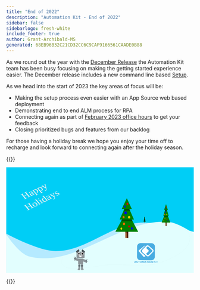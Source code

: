 ```yaml
---
title: "End of 2022"
description: "Automation Kit - End of 2022"
sidebar: false
sidebarlogo: fresh-white
include_footer: true
author: Grant-Archibald-MS
generated: 68EB96B32C21CD32CC6C9CAF9166561CAADE0B88
---
```


As we round out the year with the [December Release](/en-gb/releases/december-2022) the Automation Kit team has been busy focusing on making the getting started experience easier. The December release includes a new command line based <a href="/get-started/setup" target="_blank">Setup</a>.

As we head into the start of 2023 the key areas of focus will be:

- Making the setup process even easier with an App Source web based deployment
- Demonstrating end to end ALM process for RPA
- Connecting again as part of [February 2023 office hours](/en-gb/office-hours/february-2023) to get your feedback
- Closing prioritized bugs and features from our backlog

For those having a holiday break we hope you enjoy your time off to recharge and look forward to connecting again after the holiday season.

{{<scene effects="snow" animate="robot" path="track">}}

<?xml version="1.0" encoding="UTF-8" standalone="no"?>
<svg
   xmlns:dc="http://purl.org/dc/elements/1.1/"
   xmlns:cc="http://creativecommons.org/ns#"
   xmlns:rdf="http://www.w3.org/1999/02/22-rdf-syntax-ns#"
   xmlns:svg="http://www.w3.org/2000/svg"
   xmlns="http://www.w3.org/2000/svg"
   xmlns:sodipodi="http://sodipodi.sourceforge.net/DTD/sodipodi-0.dtd"
   xmlns:inkscape="http://www.inkscape.org/namespaces/inkscape"
   inkscape:version="1.0 (4035a4fb49, 2020-05-01)"
   sodipodi:docname="scene1.svg"
   id="svg4151"
   version="1.1"
   viewBox="0 0 1920 1080"
   height="1080"
   width="1920">
  <defs
     id="defs4145">
    <clipPath
       id="clipPath925"
       clipPathUnits="userSpaceOnUse">
      <path
         id="path923"
         d="M 0,1080 H 1920 V 0 H 0 Z" />
    </clipPath>
  </defs>
  <sodipodi:namedview
     units="px"
     inkscape:window-maximized="1"
     inkscape:window-y="-1508"
     inkscape:window-x="884"
     inkscape:window-height="1412"
     inkscape:window-width="2400"
     showgrid="false"
     inkscape:document-rotation="0"
     inkscape:current-layer="layer1"
     inkscape:document-units="px"
     inkscape:cy="525.02171"
     inkscape:cx="836.19792"
     inkscape:zoom="0.7"
     inkscape:pageshadow="2"
     inkscape:pageopacity="0.0"
     borderopacity="1.0"
     bordercolor="#666666"
     pagecolor="#ffffff"
     id="base">
    <inkscape:grid
       id="grid5262"
       type="xygrid" />
  </sodipodi:namedview>
  <metadata
     id="metadata4148">
    <rdf:RDF>
      <cc:Work
         rdf:about="">
        <dc:format>image/svg+xml</dc:format>
        <dc:type
           rdf:resource="http://purl.org/dc/dcmitype/StillImage" />
        <dc:title />
      </cc:Work>
    </rdf:RDF>
  </metadata>
  <g
     transform="translate(-4.70068,-23.06638)"
     id="layer1"
     inkscape:groupmode="layer"
     inkscape:label="Layer 1">
    <path
       style="fill:#00cef6;fill-opacity:1;stroke:none;stroke-width:12.2373;stroke-miterlimit:4;stroke-dasharray:none;stroke-opacity:1"
       d="M 4.700845,23.066557 V 722.41003 c 6.80846,3.36983 5.1652664,2.71637 13.622837,6.80278 18.018307,8.70503 39.544515,18.86752 63.584427,29.76804 24.039771,10.90011 50.594761,22.53677 78.664851,34.1938 28.06995,11.65703 57.65693,23.33685 87.7655,34.31222 30.10829,10.97578 60.73846,21.24711 90.89367,30.1028 15.0774,4.42778 30.03441,8.49923 44.75037,12.12733 14.71554,3.62811 29.19444,6.81627 43.29952,9.46478 14.10508,2.64893 27.84293,4.76268 41.08851,6.25209 13.24557,1.48955 25.99405,2.35166 38.13081,2.50232 20.35177,0.25357 40.5035,-0.5921 60.47746,-2.4048 19.97396,-1.81177 39.77208,-4.5899 59.41818,-8.20344 19.64594,-3.61315 39.13945,-8.06345 58.50763,-13.2147 19.3683,-5.1511 38.60686,-11.00571 57.74732,-17.43152 19.14073,-6.42552 38.1798,-13.41672 57.14291,-20.85354 18.9627,-7.43723 37.85234,-15.31723 56.68763,-23.50233 37.67059,-16.36967 75.13288,-33.96897 112.59351,-51.75077 37.46092,-17.78165 74.92072,-35.74417 112.57242,-52.83109 18.8255,-8.54346 37.6965,-16.87246 56.6451,-24.84744 18.9485,-7.97496 37.9716,-15.59952 57.093,-22.74232 19.1213,-7.14319 38.3459,-13.80273 57.6904,-19.84994 19.3442,-6.04762 38.8123,-11.48115 58.4295,-16.17018 19.6176,-4.68903 39.3856,-8.63518 59.3257,-11.70235 19.9405,-3.06676 40.0502,-5.25145 60.3635,-6.43295 11.8241,-0.68786 24.3485,-0.87398 37.4344,-0.62041 13.0854,0.25355 26.7373,0.94546 40.818,2.02121 14.081,1.0763 28.5902,2.53617 43.3993,4.31409 14.8095,1.77817 29.9131,3.87749 45.1838,6.23819 30.5419,4.72072 61.7418,10.48713 92.5294,16.81812 30.7875,6.33098 61.1632,13.22291 90.0618,20.20547 28.8989,6.98216 56.3202,14.0532 81.196,20.72824 24.7228,6.63392 46.8711,12.8678 65.5183,18.25372 V 23.066422 Z"
       id="path3930" />
    <g
       transform="matrix(0.09577752,0,0,0.14762268,1443.6349,478.84479)"
       id="g5945">
      <g
         transform="matrix(1.3694787,0,0,1.6948147,-436.60641,165.15549)"
         id="g5842">
        <rect
           style="fill:#a05a2c;fill-opacity:1;stroke-width:0.900999"
           id="rect5808"
           width="21.166666"
           height="68.791664"
           x="137.58333"
           y="264.58334" />
        <rect
           y="264.58334"
           x="148.16667"
           height="68.791664"
           width="10.583327"
           id="rect5810"
           style="fill:#552200;fill-opacity:1;stroke-width:0.637102" />
        <path
           id="path5812"
           style="fill:#000000;fill-opacity:0.421687;stroke-width:3.40535"
           d="m 520,1080 v 60 h 80 v -60 z"
           transform="scale(0.26458333)" />
        <path
           transform="matrix(1.1457953,0,0,0.9918846,27.120997,180.20874)"
           inkscape:transform-center-y="-20.994887"
           inkscape:transform-center-x="0.21765471"
           d="M 31.750003,116.41666 106.21325,-11.24138 179.53673,117.0747 Z"
           inkscape:randomized="0"
           inkscape:rounded="0"
           inkscape:flatsided="true"
           sodipodi:arg2="3.6696441"
           sodipodi:arg1="2.6224465"
           sodipodi:r2="42.662777"
           sodipodi:r1="85.325554"
           sodipodi:cy="74.083328"
           sodipodi:cx="105.83333"
           sodipodi:sides="3"
           id="path5814"
           style="fill:#008000;stroke-width:0.900999"
           sodipodi:type="star" />
        <path
           id="path5816"
           style="fill:#000000;fill-opacity:0.385542;stroke-width:4.30749"
           d="m 453.95898,800 -53.90625,80 H 720 v -2.38867 L 668.76953,800 Z"
           transform="scale(0.26458333)" />
        <path
           sodipodi:type="star"
           style="fill:#008000;stroke-width:0.900999"
           id="path5818"
           sodipodi:sides="3"
           sodipodi:cx="105.83333"
           sodipodi:cy="74.083328"
           sodipodi:r1="85.325554"
           sodipodi:r2="42.662777"
           sodipodi:arg1="2.6224465"
           sodipodi:arg2="3.6696441"
           inkscape:flatsided="true"
           inkscape:rounded="0"
           inkscape:randomized="0"
           d="M 31.750003,116.41666 106.21325,-11.24138 179.53673,117.0747 Z"
           inkscape:transform-center-x="0.13603626"
           inkscape:transform-center-y="-15.820722"
           transform="matrix(0.71612202,0,0,0.74743587,72.513129,134.74417)" />
        <path
           id="path5820"
           style="fill:#000000;fill-opacity:0.401606;stroke-width:3.73037"
           d="m 515.44336,560 -44.70898,80 h 179.76757 l -43.79883,-80 z"
           transform="scale(0.26458333)" />
        <path
           sodipodi:type="star"
           style="fill:#008000;stroke-width:0.900999"
           id="path5822"
           sodipodi:sides="3"
           sodipodi:cx="105.83333"
           sodipodi:cy="74.083328"
           sodipodi:r1="85.325554"
           sodipodi:r2="42.662777"
           sodipodi:arg1="2.6224465"
           sodipodi:arg2="3.6696441"
           inkscape:flatsided="true"
           inkscape:rounded="0"
           inkscape:randomized="0"
           d="M 31.750003,116.41666 106.21325,-11.24138 179.53673,117.0747 Z"
           inkscape:transform-center-x="0.095225511"
           inkscape:transform-center-y="-10.520107"
           transform="matrix(0.50128543,0,0,0.49701292,95.20919,100.56236)" />
        <ellipse
           style="fill:#d40000;fill-opacity:1;stroke-width:0.595085"
           id="ellipse5824"
           cx="152.70239"
           cy="128.13391"
           rx="6.8035712"
           ry="7.1815472" />
        <ellipse
           cy="264.20535"
           cx="165.1756"
           id="ellipse5826"
           style="fill:#d40000;fill-opacity:1;stroke-width:0.578319"
           rx="7.1815472"
           ry="6.4255948" />
        <ellipse
           cy="182.56248"
           cx="139.09525"
           id="ellipse5828"
           style="fill:#0000ff;fill-opacity:1;stroke-width:0.756024"
           rx="9.0714283"
           ry="8.6934519" />
        <circle
           style="fill:#0000ff;fill-opacity:1;stroke-width:0.514857"
           id="circle5830"
           cx="133.04761"
           cy="144.3869"
           r="6.0476189" />
        <ellipse
           cy="248.70831"
           cx="127.37798"
           id="ellipse5832"
           style="fill:#ff6600;fill-opacity:1;stroke-width:0.627275"
           rx="7.1815472"
           ry="7.5595236" />
        <ellipse
           style="fill:#ff6600;fill-opacity:1;stroke-width:0.561052"
           id="ellipse5834"
           cx="124.35416"
           cy="207.8869"
           rx="7.1815472"
           ry="6.0476189" />
        <ellipse
           cy="277.05655"
           cx="107.34525"
           id="ellipse5836"
           style="fill:#ffd700;fill-opacity:1;stroke-width:0.530702"
           rx="6.0476184"
           ry="6.4255948" />
        <ellipse
           style="fill:#ffd700;fill-opacity:1;stroke-width:0.674983"
           id="ellipse5838"
           cx="165.55357"
           cy="208.64285"
           rx="8.3154755"
           ry="7.5595236" />
        <ellipse
           ry="6.8035707"
           rx="6.8035712"
           style="fill:#0000ff;fill-opacity:1;stroke-width:0.579213"
           id="ellipse5840"
           cx="185.96429"
           cy="276.67856" />
      </g>
      <path
         id="rect5844"
         style="fill:#000000;fill-opacity:0.546185;stroke-width:1.37266"
         d="m -233.30323,326.12102 -51.11914,107.53125 26.66797,0.14649 -8.28516,18.3457 -40.12304,88.84961 24.65429,0.14258 -10.14257,18.62891 -57.99414,106.51367 101.45703,0.48437 v 9.58985 53.81054 h 28.98633 v -53.81054 -9.45313 l 101.45507,0.48438 -57.97461,-108.69141 -8.9375,-16.75781 -0.1289,-0.24219 23.56054,0.13477 -47.67382,-107.76368 25.93359,0.14258 z" />
    </g>
    <path
       id="path3732"
       style="fill:#b5eaff;fill-opacity:1;stroke:none;stroke-width:3.60586px;stroke-linecap:butt;stroke-linejoin:miter;stroke-opacity:1"
       d="m 1897.7958,688.69571 c -8.5413,-2.7866 -15.4556,-5.16356 -40.6246,-12.78758 -17.7796,-5.38564 -38.992,-11.63663 -62.6206,-18.28305 -23.6282,-6.64641 -49.6674,-13.68959 -77.1175,-20.64187 -27.4497,-6.95269 -56.3089,-13.81796 -85.5527,-20.12186 -29.2439,-6.30389 -58.8797,-12.04198 -87.8904,-16.74272 -14.5053,-2.35023 -28.8522,-4.43918 -42.9191,-6.20977 -14.0669,-1.7706 -27.8502,-3.22352 -41.2252,-4.29498 -13.3752,-1.07146 -26.3437,-1.7663 -38.7731,-2.01926 -12.4298,-0.25242 -24.3187,-0.0671 -35.5493,0.61763 -19.2954,1.17619 -38.4045,3.35738 -57.3451,6.41118 -18.9406,3.05407 -37.7175,6.98101 -56.3514,11.64979 -18.6337,4.66905 -37.126,10.08275 -55.5008,16.10428 -18.3742,6.0218 -36.63,12.65546 -54.7928,19.76792 -18.1624,7.11219 -36.2295,14.70641 -54.2283,22.64731 -17.9983,7.94063 -35.9244,16.22861 -53.8061,24.73585 -35.7641,17.01408 -71.34425,34.89486 -106.92688,52.60069 -35.58264,17.70569 -71.1733,35.23241 -106.95499,51.53245 -17.89119,8.14981 -35.83011,15.99833 -53.84248,23.4035 -18.01195,7.4053 -36.09723,14.36859 -54.27823,20.76701 -18.18071,6.39802 -36.45259,12.23091 -54.85008,17.36009 -18.39706,5.12905 -36.91807,9.55735 -55.57908,13.15534 -18.66129,3.59799 -37.46463,6.36217 -56.43702,8.16647 -18.97267,1.8043 -38.11382,2.64522 -57.44531,2.394 -11.52824,-0.15038 -23.63968,-1.00835 -36.2209,-2.49094 -12.58163,-1.48313 -25.63289,-3.59342 -39.03067,-6.23072 -13.3982,-2.63744 -27.14707,-5.80308 -41.12501,-9.4157 -13.97836,-3.61249 -28.18317,-7.67089 -42.50486,-12.07986 -28.64354,-8.8178 -57.74023,-19.04582 -86.33923,-29.97446 C 233.36549,807.78795 205.26172,796.1587 178.59882,784.55121 151.93605,772.94411 126.71788,761.35797 103.883,750.50398 81.04869,739.65027 60.600862,729.5306 43.485983,720.86277 20.00995,708.97318 14.171131,705.64198 5.6776014,701.06035 V 1108.8573 H 1897.7958 Z" />
    <path
       style="fill:#e2fefe;fill-opacity:1;stroke:none;stroke-width:3.61483px;stroke-linecap:butt;stroke-linejoin:miter;stroke-opacity:1"
       d="m 1930.6675,702.68204 c -4.2429,-2.89885 -7.0453,-4.92094 -18.6516,-12.40613 -17.0424,-10.9912 -40.779,-25.74729 -67.5514,-40.81944 -13.3861,-7.53595 -27.5331,-15.15044 -41.9805,-22.4114 -14.4475,-7.26069 -29.198,-14.16638 -43.7927,-20.28808 -14.5948,-6.12169 -29.0336,-11.45792 -42.8615,-15.57714 -6.9139,-2.05941 -13.6765,-3.82074 -20.2274,-5.21753 -6.5509,-1.39693 -12.8862,-2.43388 -18.9596,-3.05984 -15.371,-1.58504 -30.726,-2.60293 -46.056,-3.09462 -15.33,-0.49142 -30.6367,-0.45651 -45.9274,0.0671 -15.2906,0.52633 -30.5666,1.54287 -45.8196,3.0115 -15.2531,1.46822 -30.481,3.3884 -45.698,5.72413 -15.217,2.33546 -30.4223,5.08796 -45.6049,8.2152 -15.1827,3.12725 -30.3474,6.63326 -45.4974,10.4771 -15.1502,3.84383 -30.2852,8.02548 -45.4043,12.51018 -15.1191,4.48469 -30.2211,9.27069 -45.3113,14.32092 -30.1798,10.10087 -60.3054,21.25508 -90.3787,33.16629 -30.0734,11.91121 -60.0974,24.57809 -90.078,37.69677 -59.9606,26.23778 -119.7479,54.2914 -179.41815,81.74269 -29.83534,13.72558 -59.63615,27.29903 -89.41895,40.42376 -29.78294,13.12473 -59.54591,25.79657 -89.29032,37.71772 -29.74426,11.92088 -59.47065,23.09321 -89.18969,33.20751 -14.85959,5.05735 -29.71766,9.84938 -44.5735,14.34187 -14.85585,4.49248 -29.71239,8.68555 -44.56602,12.53784 -14.85404,3.85283 -29.70587,7.36126 -44.55922,10.49804 -14.85363,3.13731 -29.70435,5.89693 -44.55909,8.243 -14.85515,2.34634 -29.71543,4.27899 -44.57349,5.7589 -14.85807,1.48044 -29.71793,2.51417 -44.58071,3.05313 -14.86278,0.53841 -29.72569,0.58272 -44.59472,0.10741 -14.86943,-0.47799 -29.74619,-1.48286 -44.62367,-3.05299 -14.87747,-1.57027 -29.75785,-3.70111 -44.64489,-6.43897 -14.88744,-2.738 -29.78224,-6.08021 -44.68091,-10.06073 -6.65367,-1.77771 -13.38828,-4.21643 -20.17016,-7.23008 -6.78229,-3.01365 -13.61158,-6.6017 -20.44959,-10.67138 -6.83801,-4.0698 -13.68531,-8.62513 -20.50683,-13.5717 -6.82152,-4.94658 -13.61657,-10.28737 -20.34912,-15.93094 C 142.65339,874.3854 129.43906,861.88878 116.76627,848.8912 104.09362,835.89367 91.966234,822.39836 80.666474,809.12687 69.366439,795.85499 58.897766,782.80303 49.551668,770.69431 40.205568,758.58559 31.98135,747.4189 25.169672,737.90988 12.970357,720.87875 7.2999644,712.0494 5.8305962,709.78819 V 1106.0532 H 1930.6675 Z"
       id="path3793" />
    <path
       sodipodi:nodetypes="ccaaaaacc"
       id="track"
       d="m 584.6837,942.72403 c -97.58325,195.90687 357.99737,80.01667 487.2496,73.91567 178.0406,-5.9431 369.9046,37.449 533.6467,-27.40197 117.9109,-46.69919 277.6144,-119.75586 280.4145,-243.52325 1.6953,-74.93445 -93.3778,-127.03935 -162.9341,-154.96742 -77.7642,-31.22372 -168.7366,-14.60729 -251.3941,-0.82588 -68.045,11.34507 -130.316,45.31138 -195.5364,67.78633 -118.4029,40.80162 -355.43419,121.7482 -355.43419,121.7482 -123.225,17.95367 -249.06494,74.12269 -336.01201,163.26832 z"
       style="fill:none;stroke:#000000;stroke-width:3.68334px;stroke-linecap:butt;stroke-linejoin:miter;stroke-opacity:0.02" />
    <g
       transform="matrix(1.3694787,0,0,1.6948147,1036.196,179.29763)"
       id="g5437">
      <rect
         y="264.58334"
         x="137.58333"
         height="68.791664"
         width="21.166666"
         id="rect5380"
         style="fill:#a05a2c;fill-opacity:1;stroke-width:0.900999" />
      <rect
         style="fill:#552200;fill-opacity:1;stroke-width:0.637102"
         id="rect5385"
         width="10.583327"
         height="68.791664"
         x="148.16667"
         y="264.58334" />
      <path
         transform="scale(0.26458333)"
         d="m 520,1080 v 60 h 80 v -60 z"
         style="fill:#000000;fill-opacity:0.421687;stroke-width:3.40535"
         id="rect5387" />
      <path
         sodipodi:type="star"
         style="fill:#008000;stroke-width:0.900999"
         id="path5356"
         sodipodi:sides="3"
         sodipodi:cx="105.83333"
         sodipodi:cy="74.083328"
         sodipodi:r1="85.325554"
         sodipodi:r2="42.662777"
         sodipodi:arg1="2.6224465"
         sodipodi:arg2="3.6696441"
         inkscape:flatsided="true"
         inkscape:rounded="0"
         inkscape:randomized="0"
         d="M 31.750003,116.41666 106.21325,-11.24138 179.53673,117.0747 Z"
         inkscape:transform-center-x="0.21765471"
         inkscape:transform-center-y="-20.994887"
         transform="matrix(1.1457953,0,0,0.9918846,27.120997,180.20874)" />
      <path
         transform="scale(0.26458333)"
         d="m 453.95898,800 -53.90625,80 H 720 v -2.38867 L 668.76953,800 Z"
         style="fill:#000000;fill-opacity:0.385542;stroke-width:4.30749"
         id="rect5365" />
      <path
         transform="matrix(0.71612202,0,0,0.74743587,72.513129,134.74417)"
         inkscape:transform-center-y="-15.820722"
         inkscape:transform-center-x="0.13603626"
         d="M 31.750003,116.41666 106.21325,-11.24138 179.53673,117.0747 Z"
         inkscape:randomized="0"
         inkscape:rounded="0"
         inkscape:flatsided="true"
         sodipodi:arg2="3.6696441"
         sodipodi:arg1="2.6224465"
         sodipodi:r2="42.662777"
         sodipodi:r1="85.325554"
         sodipodi:cy="74.083328"
         sodipodi:cx="105.83333"
         sodipodi:sides="3"
         id="path5358"
         style="fill:#008000;stroke-width:0.900999"
         sodipodi:type="star" />
      <path
         transform="scale(0.26458333)"
         d="m 515.44336,560 -44.70898,80 h 179.76757 l -43.79883,-80 z"
         style="fill:#000000;fill-opacity:0.401606;stroke-width:3.73037"
         id="rect5360" />
      <path
         transform="matrix(0.50128543,0,0,0.49701292,95.20919,100.56236)"
         inkscape:transform-center-y="-10.520107"
         inkscape:transform-center-x="0.095225511"
         d="M 31.750003,116.41666 106.21325,-11.24138 179.53673,117.0747 Z"
         inkscape:randomized="0"
         inkscape:rounded="0"
         inkscape:flatsided="true"
         sodipodi:arg2="3.6696441"
         sodipodi:arg1="2.6224465"
         sodipodi:r2="42.662777"
         sodipodi:r1="85.325554"
         sodipodi:cy="74.083328"
         sodipodi:cx="105.83333"
         sodipodi:sides="3"
         id="path5339"
         style="fill:#008000;stroke-width:0.900999"
         sodipodi:type="star" />
      <ellipse
         ry="7.1815472"
         rx="6.8035712"
         cy="128.13391"
         cx="152.70239"
         id="path5394"
         style="fill:#d40000;fill-opacity:1;stroke-width:0.595085" />
      <ellipse
         ry="6.4255948"
         rx="7.1815472"
         style="fill:#d40000;fill-opacity:1;stroke-width:0.578319"
         id="circle5396"
         cx="165.1756"
         cy="264.20535" />
      <ellipse
         ry="8.6934519"
         rx="9.0714283"
         style="fill:#0000ff;fill-opacity:1;stroke-width:0.756024"
         id="circle5398"
         cx="139.09525"
         cy="182.56248" />
      <circle
         r="6.0476189"
         cy="144.3869"
         cx="133.04761"
         id="circle5400"
         style="fill:#0000ff;fill-opacity:1;stroke-width:0.514857" />
      <ellipse
         ry="7.5595236"
         rx="7.1815472"
         style="fill:#ff6600;fill-opacity:1;stroke-width:0.627275"
         id="circle5406"
         cx="127.37798"
         cy="248.70831" />
      <ellipse
         ry="6.0476189"
         rx="7.1815472"
         cy="207.8869"
         cx="124.35416"
         id="circle5408"
         style="fill:#ff6600;fill-opacity:1;stroke-width:0.561052" />
      <ellipse
         ry="6.4255948"
         rx="6.0476184"
         style="fill:#ffd700;fill-opacity:1;stroke-width:0.530702"
         id="circle5410"
         cx="107.34525"
         cy="277.05655" />
      <ellipse
         ry="7.5595236"
         rx="8.3154755"
         cy="208.64285"
         cx="165.55357"
         id="circle5414"
         style="fill:#ffd700;fill-opacity:1;stroke-width:0.674983" />
      <ellipse
         cy="276.67856"
         cx="185.96429"
         id="ellipse5418"
         style="fill:#0000ff;fill-opacity:1;stroke-width:0.579213"
         rx="6.8035712"
         ry="6.8035707" />
    </g>
    <g
       inkscape:label="Layer 1"
       id="layer1-8"
       transform="matrix(1.5554172,0,0,1.4836138,1636.163,1044.7277)">
      <g
         id="g919"
         transform="matrix(0.35277777,0,0,-0.35277777,-670.98578,96.390012)">
        <g
           clip-path="url(#clipPath925)"
           id="g921">
          <g
             transform="translate(1387.7972,431.8915)"
             id="g927">
            <path
               id="path929"
               style="fill:#48ace1;fill-opacity:1;fill-rule:nonzero;stroke:none"
               d="m 0,0 c -12.739,12.521 -19.73,29.755 -19.314,47.613 l 2.439,200.463 c -0.138,17.84 7.118,34.94 20.044,47.236 12.387,12.402 29.351,19.129 46.871,18.585 l 199.681,-1.645 c 17.863,0.121 34.979,-7.153 47.289,-20.096 12.384,-12.373 19.093,-29.322 18.532,-46.819 L 313.897,45.656 C 314.132,28.138 307.108,11.305 294.491,-0.85 282.01,-13.585 264.809,-20.578 246.983,-20.165 L 46.507,-19.302 C 29.003,-19.573 12.167,-12.586 0,0" />
          </g>
          <g
             transform="translate(1507.9819,692.5367)"
             id="g931">
            <path
               id="path933"
               style="fill:#ffffff;fill-opacity:1;fill-rule:nonzero;stroke:none"
               d="m 0,0 -92.6,-77.497 c -1.465,-1.226 -3.132,-2.515 -4.999,-3.852 -1.811,-1.318 -3.527,-2.759 -5.138,-4.315 -1.528,-1.462 -2.889,-3.089 -4.058,-4.851 -1.157,-1.783 -1.844,-3.829 -2,-5.949 -0.214,-2.145 0.099,-4.309 0.91,-6.306 0.815,-1.986 1.866,-3.868 3.129,-5.604 1.311,-1.815 2.747,-3.537 4.297,-5.153 1.607,-1.646 3.02,-3.209 4.239,-4.69 l 77.481,-92.599 c 2.478,-3.014 6.09,-4.872 9.984,-5.135 3.815,-0.371 7.614,0.853 10.495,3.38 l 35.488,29.604 c -1.242,1.029 -2.388,2.17 -3.422,3.409 l -47.511,57.176 c -4.304,5.006 -6.352,11.566 -5.659,18.132 0.372,6.381 3.407,12.312 8.364,16.347 4.967,4.035 9.938,8.135 14.916,12.3 l 42.363,35.447 c 1.278,1.093 2.655,2.065 4.114,2.902 L 20.565,-1.714 C 18.174,1.283 14.651,3.157 10.83,3.465 6.894,3.874 2.967,2.618 0,0" />
          </g>
          <g
             transform="translate(1541.4479,702.9069)"
             id="g935">
            <path
               id="path937"
               style="fill:#48ace1;fill-opacity:1;fill-rule:nonzero;stroke:none"
               d="m 0,0 c 9.129,0.418 18.023,-2.958 24.576,-9.328 l 76.281,-70.845 c 6.917,-6.234 10.948,-15.052 11.135,-24.363 0.416,-9.117 -2.961,-17.999 -9.329,-24.537 l -70.845,-76.281 c -6.069,-6.825 -14.692,-10.834 -23.823,-11.076 -9.281,-0.513 -18.361,2.843 -25.077,9.27 l -76.862,70.824 c -6.833,6.05 -10.856,14.659 -11.114,23.782 -0.5,9.299 2.869,18.39 9.308,25.118 l 71.426,76.302 C -18.105,-4.219 -9.299,-0.188 0,0" />
          </g>
          <g
             transform="translate(1565.4761,702.9069)"
             id="g939">
            <path
               id="path941"
               style="fill:#ffffff;fill-opacity:1;fill-rule:nonzero;stroke:none"
               d="m 0,0 c 9.129,0.418 18.023,-2.958 24.576,-9.328 l 76.281,-70.845 c 6.917,-6.234 10.948,-15.052 11.135,-24.363 0.416,-9.117 -2.961,-17.999 -9.329,-24.537 l -70.845,-76.281 c -6.069,-6.825 -14.692,-10.834 -23.823,-11.076 -9.281,-0.513 -18.361,2.843 -25.077,9.27 l -76.862,70.824 c -6.833,6.05 -10.856,14.659 -11.114,23.782 -0.5,9.299 2.869,18.39 9.308,25.118 l 71.426,76.302 C -18.105,-4.219 -9.299,-0.188 0,0" />
          </g>
          <g
             transform="translate(1579.813,512.2006)"
             id="g943">
            <path
               id="path945"
               style="fill:#48ace1;fill-opacity:1;fill-rule:nonzero;stroke:none"
               d="m 0,0 66.6,66.613 c 1.054,1.054 2.26,2.171 3.619,3.339 1.315,1.148 2.55,2.387 3.694,3.707 1.086,1.242 2.031,2.6 2.818,4.05 0.776,1.465 1.169,3.103 1.143,4.761 0.018,1.681 -0.374,3.341 -1.143,4.837 -0.77,1.487 -1.716,2.877 -2.818,4.138 -1.144,1.32 -2.379,2.559 -3.694,3.707 -1.363,1.168 -2.569,2.285 -3.619,3.352 L 0,165.104 c -2.134,2.171 -5.069,3.366 -8.112,3.301 -2.991,0.024 -5.858,-1.189 -7.922,-3.352 l -25.531,-25.454 c 1.037,-0.714 2.006,-1.521 2.895,-2.412 L 2.196,96.041 C 5.887,92.448 7.931,87.492 7.846,82.343 7.998,77.359 6.049,72.54 2.476,69.063 -1.105,65.585 -4.685,62.055 -8.265,58.475 L -38.734,28.006 c -0.917,-0.938 -1.92,-1.788 -2.996,-2.539 l 25.632,-25.556 c 2.065,-2.163 4.932,-3.376 7.922,-3.351 C -5.09,-3.486 -2.125,-2.239 0,0" />
          </g>
        </g>
      </g>
      <text
         id="text949"
         style="font-variant:normal;font-weight:bold;font-stretch:normal;font-size:18.3199px;font-family:'Segoe UI';-inkscape-font-specification:SegoeUI-Bold;writing-mode:lr-tb;fill:#48ace1;fill-opacity:1;fill-rule:nonzero;stroke:none;stroke-width:0.352679"
         transform="scale(0.99971987,1.0002802)"
         x="-206.49249"
         y="-30.044504"><tspan
           id="tspan947"
           sodipodi:role="line"
           y="-30.044504"
           x="-206.49249 -193.61362 -180.36836 -169.63292 -155.74644 -138.21432 -125.33546 -114.60001 -108.79262 -94.906158"
           style="stroke-width:0.352679">AUTOMATION</tspan></text>
      <text
         id="text953"
         style="font-variant:normal;font-weight:normal;font-stretch:normal;font-size:18.3199px;font-family:'Segoe UI';-inkscape-font-specification:SegoeUI;writing-mode:lr-tb;fill:#48ace1;fill-opacity:1;fill-rule:nonzero;stroke:none;stroke-width:0.352679"
         transform="scale(0.99971987,1.0002802)"
         x="-76.934387"
         y="-30.099451"><tspan
           id="tspan951"
           sodipodi:role="line"
           y="-30.099451"
           x="-76.934387 -66.308853 -61.472408"
           style="stroke-width:0.352679">KIT</tspan></text>
    </g>
    <g
       transform="matrix(1.5777418,0,0,1.9915402,953.75295,184.37214)"
       id="robot">
      <rect
         style="fill:#8d969a;fill-opacity:1;stroke:none;stroke-width:1.40962;stroke-opacity:1"
         id="rect1041"
         width="52.348473"
         height="32.122925"
         x="-145.46997"
         y="351.54407"
         ry="2.6561296" />
      <g
         id="g1047"
         transform="translate(-277.53088,252.7958)">
        <ellipse
           style="fill:#999999;fill-opacity:1;stroke:none;stroke-width:1.25214"
           id="path1147"
           cx="147.04417"
           cy="109.23281"
           rx="9.1089315"
           ry="9.8153381" />
        <ellipse
           ry="7.4358621"
           rx="6.9153523"
           cy="109.23281"
           cx="147.04417"
           id="ellipse1149"
           style="fill:#ffffff;fill-opacity:1;stroke:none;stroke-width:0.949599" />
        <ellipse
           style="fill:#1a1a1a;fill-opacity:1;stroke:none;stroke-width:0.679364"
           id="ellipse1149-6"
           cx="147.04417"
           cy="109.23281"
           rx="5.2051039"
           ry="5.056386" />
        <ellipse
           ry="1.5987099"
           rx="1.3384554"
           cy="106.66744"
           cx="144.62752"
           id="ellipse1149-6-2"
           style="fill:#ffffff;fill-opacity:1;stroke:none;stroke-width:0.193711" />
      </g>
      <g
         transform="translate(-254.92586,252.7958)"
         id="g1070">
        <ellipse
           ry="9.8153381"
           rx="9.1089315"
           cy="109.23281"
           cx="147.04417"
           id="ellipse1062"
           style="fill:#999999;fill-opacity:1;stroke:none;stroke-width:1.25214" />
        <ellipse
           style="fill:#ffffff;fill-opacity:1;stroke:none;stroke-width:0.949599"
           id="ellipse1064"
           cx="147.04417"
           cy="109.23281"
           rx="6.9153523"
           ry="7.4358621" />
        <ellipse
           ry="5.056386"
           rx="5.2051039"
           cy="109.23281"
           cx="147.04417"
           id="ellipse1066"
           style="fill:#1a1a1a;fill-opacity:1;stroke:none;stroke-width:0.679364" />
        <ellipse
           style="fill:#ffffff;fill-opacity:1;stroke:none;stroke-width:0.193711"
           id="ellipse1068"
           cx="144.62752"
           cy="106.66744"
           rx="1.3384554"
           ry="1.5987099" />
      </g>
      <path
         style="fill:#ffffff;fill-opacity:1;stroke:none;stroke-width:1.329;stroke-opacity:1"
         id="path1072"
         sodipodi:type="arc"
         sodipodi:cx="-119.89059"
         sodipodi:cy="372.06702"
         sodipodi:rx="8.328166"
         sodipodi:ry="8.0307312"
         sodipodi:start="0"
         sodipodi:end="3.3127413"
         sodipodi:arc-type="slice"
         d="m -111.56242,372.06702 a 8.328166,8.0307312 0 0 1 -4.5821,7.17245 8.328166,8.0307312 0 0 1 -8.70422,-0.72001 8.328166,8.0307312 0 0 1 -3.24834,-7.82019 l 8.20649,1.36775 z" />
      <rect
         style="fill:#465257;fill-opacity:1;stroke:none;stroke-width:1.329;stroke-opacity:1"
         id="rect1077"
         width="20.820414"
         height="10.112773"
         x="-312.59512"
         y="217.03143"
         ry="2.3610041"
         transform="rotate(-32.162811)" />
      <rect
         transform="matrix(-0.84653886,-0.53232692,-0.53232692,0.84653886,0,0)"
         ry="2.3610041"
         y="344.68771"
         x="-110.14703"
         height="10.112773"
         width="20.820414"
         id="rect1089"
         style="fill:#465257;fill-opacity:1;stroke:none;stroke-width:1.329;stroke-opacity:1" />
      <rect
         ry="2.6561296"
         y="102.6394"
         x="386.93872"
         height="32.122925"
         width="30.040886"
         id="rect1041-6"
         style="fill:#8d969a;fill-opacity:1;stroke:none;stroke-width:1.06784;stroke-opacity:1"
         transform="rotate(90)" />
      <g
         transform="matrix(0.75940059,0.14421989,-0.13675464,0.72009174,-159.04377,342.5914)"
         id="g1130">
        <g
           id="g1128">
          <path
             d="m 10.342438,68.147146 8.419051,-5.633409 c 0.846561,-0.566439 1.886787,-0.156066 2.33236,0.920149 l 0.310646,0.75027 c 0.445561,1.076222 0.122762,2.398651 -0.723794,2.965102 l -8.41905,5.633409 C 11.41509,73.349105 10.374863,72.938732 9.9292904,71.862518 L 9.6186626,71.112235 c -0.4455711,-1.076217 -0.122761,-2.39865 0.7237934,-2.965102 z"
             style="fill:#465257;fill-opacity:1;stroke:none;stroke-width:1.49847;stroke-opacity:1"
             id="path1120" />
          <path
             id="path1122"
             style="fill:#465257;fill-opacity:1;stroke:none;stroke-width:1.50943;stroke-opacity:1"
             d="m 9.6507561,57.642787 9.5136399,0.108885 c 0.956619,0.01095 1.719914,1.013192 1.711427,2.247185 l -0.0059,0.860274 c -0.0085,1.233991 -0.78545,2.218607 -1.742068,2.207659 L 9.6141971,62.957904 C 8.6575794,62.946955 7.8942833,61.94471 7.9027709,60.710719 l 0.00592,-0.860274 c 0.00849,-1.233992 0.7854498,-2.218607 1.7420682,-2.207658 z" />
          <rect
             style="fill:#8d969a;fill-opacity:1;stroke:#8d969a;stroke-width:1.329;stroke-opacity:1"
             id="rect1124"
             width="34.017857"
             height="15.875"
             x="17.764881"
             y="53.672619"
             ry="2.3610048" />
          <rect
             style="fill:#465257;fill-opacity:1;stroke:none;stroke-width:1.4931;stroke-opacity:1"
             id="rect1126"
             width="13.879883"
             height="4.8591123"
             x="37.967777"
             y="21.810823"
             ry="2.0363226"
             transform="matrix(0.68184046,0.73150091,-0.58947708,0.8077851,0,0)" />
        </g>
      </g>
      <g
         id="g1142"
         transform="matrix(-0.7379495,-0.23004166,-0.21813401,0.69975103,-56.62593,362.28389)"
         inkscape:transform-center-x="-9.7854991"
         inkscape:transform-center-y="4.8987544">
        <g
           id="g1140">
          <path
             id="path1132"
             style="fill:#465257;fill-opacity:1;stroke:none;stroke-width:1.49847;stroke-opacity:1"
             d="m 10.342438,68.147146 8.419051,-5.633409 c 0.846561,-0.566439 1.886787,-0.156066 2.33236,0.920149 l 0.310646,0.75027 c 0.445561,1.076222 0.122762,2.398651 -0.723794,2.965102 l -8.41905,5.633409 C 11.41509,73.349105 10.374863,72.938732 9.9292904,71.862518 L 9.6186626,71.112235 c -0.4455711,-1.076217 -0.122761,-2.39865 0.7237934,-2.965102 z" />
          <path
             d="m 9.6507561,57.642787 9.5136399,0.108885 c 0.956619,0.01095 1.719914,1.013192 1.711427,2.247185 l -0.0059,0.860274 c -0.0085,1.233991 -0.78545,2.218607 -1.742068,2.207659 L 9.6141971,62.957904 C 8.6575794,62.946955 7.8942833,61.94471 7.9027709,60.710719 l 0.00592,-0.860274 c 0.00849,-1.233992 0.7854498,-2.218607 1.7420682,-2.207658 z"
             style="fill:#465257;fill-opacity:1;stroke:none;stroke-width:1.50943;stroke-opacity:1"
             id="path1134" />
          <rect
             ry="2.3610048"
             y="53.672619"
             x="17.764881"
             height="15.875"
             width="34.017857"
             id="rect1136"
             style="fill:#8d969a;fill-opacity:1;stroke:#8d969a;stroke-width:1.329;stroke-opacity:1" />
          <rect
             transform="matrix(0.68184046,0.73150091,-0.58947708,0.8077851,0,0)"
             ry="2.0363226"
             y="21.810823"
             x="37.967777"
             height="4.8591123"
             width="13.879883"
             id="rect1138"
             style="fill:#465257;fill-opacity:1;stroke:none;stroke-width:1.4931;stroke-opacity:1" />
        </g>
      </g>
      <g
         id="g1156"
         transform="matrix(0.66714516,0,0,0.87303834,-191.95329,410.36775)">
        <path
           id="path1144"
           style="fill:#8d969a;fill-opacity:1;stroke:#8d969a;stroke-width:1.329;stroke-opacity:1"
           transform="rotate(89.410453)"
           d="m 8.51752,-105.10269 h 29.295847 c 1.307997,0 2.361005,1.05301 2.361005,2.361 v 11.152994 c 0,21.530941 -7.452282,2.763057 -8.760099,2.741333 L 8.51752,-89.227692 C 7.2097037,-89.249416 6.1565151,-90.2807 6.1565151,-91.588696 v -11.152994 c 0,-1.30799 1.0530082,-2.361 2.3610049,-2.361 z"
           sodipodi:nodetypes="sssssssss" />
        <ellipse
           style="fill:#8d969a;fill-opacity:1;stroke:none;stroke-width:1.0901;stroke-opacity:1"
           id="ellipse1146"
           cx="87.97451"
           cy="39.335709"
           rx="2.0159447"
           ry="2.0076828" />
        <ellipse
           ry="2.0076828"
           rx="2.0159447"
           cy="39.335709"
           cx="92.888374"
           id="ellipse1148"
           style="fill:#8d969a;fill-opacity:1;stroke:none;stroke-width:1.0901;stroke-opacity:1" />
        <ellipse
           style="fill:#8d969a;fill-opacity:1;stroke:none;stroke-width:1.0901;stroke-opacity:1"
           id="ellipse1150"
           cx="97.424255"
           cy="39.335709"
           rx="2.0159447"
           ry="2.0076828" />
        <ellipse
           ry="2.0076828"
           rx="2.0159447"
           cy="39.335709"
           cx="102.08613"
           id="ellipse1152"
           style="fill:#8d969a;fill-opacity:1;stroke:none;stroke-width:1.0901;stroke-opacity:1" />
        <rect
           style="fill:#465257;fill-opacity:1;stroke:none;stroke-width:1.329;stroke-opacity:1"
           id="rect1154"
           width="21.563999"
           height="5.7999725"
           x="86.404724"
           y="13.384552"
           ry="2.8999863" />
      </g>
      <g
         transform="matrix(-0.66714516,0,0,0.87303834,-45.08358,410.36775)"
         id="g1170">
        <path
           sodipodi:nodetypes="sssssssss"
           d="m 8.51752,-105.10269 h 29.295847 c 1.307997,0 2.361005,1.05301 2.361005,2.361 v 11.152994 c 0,21.530941 -7.452282,2.763057 -8.760099,2.741333 L 8.51752,-89.227692 C 7.2097037,-89.249416 6.1565151,-90.2807 6.1565151,-91.588696 v -11.152994 c 0,-1.30799 1.0530082,-2.361 2.3610049,-2.361 z"
           transform="rotate(89.410453)"
           style="fill:#8d969a;fill-opacity:1;stroke:#8d969a;stroke-width:1.329;stroke-opacity:1"
           id="path1158" />
        <ellipse
           ry="2.0076828"
           rx="2.0159447"
           cy="39.335709"
           cx="87.97451"
           id="ellipse1160"
           style="fill:#8d969a;fill-opacity:1;stroke:none;stroke-width:1.0901;stroke-opacity:1" />
        <ellipse
           style="fill:#8d969a;fill-opacity:1;stroke:none;stroke-width:1.0901;stroke-opacity:1"
           id="ellipse1162"
           cx="92.888374"
           cy="39.335709"
           rx="2.0159447"
           ry="2.0076828" />
        <ellipse
           ry="2.0076828"
           rx="2.0159447"
           cy="39.335709"
           cx="97.424255"
           id="ellipse1164"
           style="fill:#8d969a;fill-opacity:1;stroke:none;stroke-width:1.0901;stroke-opacity:1" />
        <ellipse
           style="fill:#8d969a;fill-opacity:1;stroke:none;stroke-width:1.0901;stroke-opacity:1"
           id="ellipse1166"
           cx="102.08613"
           cy="39.335709"
           rx="2.0159447"
           ry="2.0076828" />
        <rect
           ry="2.8999863"
           y="13.384552"
           x="86.404724"
           height="5.7999725"
           width="21.563999"
           id="rect1168"
           style="fill:#465257;fill-opacity:1;stroke:none;stroke-width:1.329;stroke-opacity:1" />
      </g>
    </g>
    <text
       transform="matrix(0.95483169,-0.47779105,0.61820439,0.73795987,0,0)"
       id="text1564"
       y="425.21747"
       x="51.998566"
       style="font-style:normal;font-weight:normal;font-size:97.2602px;line-height:1.25;font-family:sans-serif;fill:#f2f2f2;fill-opacity:1;stroke:none;stroke-width:1.51969"
       xml:space="preserve"><tspan
         style="font-style:normal;font-variant:normal;font-weight:normal;font-stretch:normal;font-size:97.2602px;font-family:'Segoe Script';-inkscape-font-specification:'Segoe Script';text-align:center;text-anchor:middle;fill:#f2f2f2;stroke-width:1.51969"
         y="425.21747"
         x="51.998566"
         id="tspan1562"
         sodipodi:role="line">Happy</tspan><tspan
         id="tspan1566"
         style="font-style:normal;font-variant:normal;font-weight:normal;font-stretch:normal;font-size:97.2602px;font-family:'Segoe Script';-inkscape-font-specification:'Segoe Script';text-align:center;text-anchor:middle;fill:#f2f2f2;stroke-width:1.51969"
         y="549.89386"
         x="51.998558"
         sodipodi:role="line">Holidays</tspan></text>
    <g
       transform="matrix(1.3694787,0,0,1.6948147,1036.196,179.29763)"
       id="g5473">
      <rect
         style="fill:#a05a2c;fill-opacity:1;stroke-width:0.900999"
         id="rect5439"
         width="21.166666"
         height="68.791664"
         x="137.58333"
         y="264.58334" />
      <rect
         y="264.58334"
         x="148.16667"
         height="68.791664"
         width="10.583327"
         id="rect5441"
         style="fill:#552200;fill-opacity:1;stroke-width:0.637102" />
      <path
         id="path5443"
         style="fill:#000000;fill-opacity:0.421687;stroke-width:3.40535"
         d="m 520,1080 v 60 h 80 v -60 z"
         transform="scale(0.26458333)" />
      <path
         transform="matrix(1.1457953,0,0,0.9918846,27.120997,180.20874)"
         inkscape:transform-center-y="-20.994887"
         inkscape:transform-center-x="0.21765471"
         d="M 31.750003,116.41666 106.21325,-11.24138 179.53673,117.0747 Z"
         inkscape:randomized="0"
         inkscape:rounded="0"
         inkscape:flatsided="true"
         sodipodi:arg2="3.6696441"
         sodipodi:arg1="2.6224465"
         sodipodi:r2="42.662777"
         sodipodi:r1="85.325554"
         sodipodi:cy="74.083328"
         sodipodi:cx="105.83333"
         sodipodi:sides="3"
         id="path5445"
         style="fill:#008000;stroke-width:0.900999"
         sodipodi:type="star" />
      <path
         id="path5447"
         style="fill:#000000;fill-opacity:0.385542;stroke-width:4.30749"
         d="m 453.95898,800 -53.90625,80 H 720 v -2.38867 L 668.76953,800 Z"
         transform="scale(0.26458333)" />
      <path
         sodipodi:type="star"
         style="fill:#008000;stroke-width:0.900999"
         id="path5449"
         sodipodi:sides="3"
         sodipodi:cx="105.83333"
         sodipodi:cy="74.083328"
         sodipodi:r1="85.325554"
         sodipodi:r2="42.662777"
         sodipodi:arg1="2.6224465"
         sodipodi:arg2="3.6696441"
         inkscape:flatsided="true"
         inkscape:rounded="0"
         inkscape:randomized="0"
         d="M 31.750003,116.41666 106.21325,-11.24138 179.53673,117.0747 Z"
         inkscape:transform-center-x="0.13603626"
         inkscape:transform-center-y="-15.820722"
         transform="matrix(0.71612202,0,0,0.74743587,72.513129,134.74417)" />
      <path
         id="path5451"
         style="fill:#000000;fill-opacity:0.401606;stroke-width:3.73037"
         d="m 515.44336,560 -44.70898,80 h 179.76757 l -43.79883,-80 z"
         transform="scale(0.26458333)" />
      <path
         sodipodi:type="star"
         style="fill:#008000;stroke-width:0.900999"
         id="path5453"
         sodipodi:sides="3"
         sodipodi:cx="105.83333"
         sodipodi:cy="74.083328"
         sodipodi:r1="85.325554"
         sodipodi:r2="42.662777"
         sodipodi:arg1="2.6224465"
         sodipodi:arg2="3.6696441"
         inkscape:flatsided="true"
         inkscape:rounded="0"
         inkscape:randomized="0"
         d="M 31.750003,116.41666 106.21325,-11.24138 179.53673,117.0747 Z"
         inkscape:transform-center-x="0.095225511"
         inkscape:transform-center-y="-10.520107"
         transform="matrix(0.50128543,0,0,0.49701292,95.20919,100.56236)" />
      <ellipse
         style="fill:#d40000;fill-opacity:1;stroke-width:0.595085"
         id="ellipse5455"
         cx="152.70239"
         cy="128.13391"
         rx="6.8035712"
         ry="7.1815472" />
      <ellipse
         cy="264.20535"
         cx="165.1756"
         id="ellipse5457"
         style="fill:#d40000;fill-opacity:1;stroke-width:0.578319"
         rx="7.1815472"
         ry="6.4255948" />
      <ellipse
         cy="182.56248"
         cx="139.09525"
         id="ellipse5459"
         style="fill:#0000ff;fill-opacity:1;stroke-width:0.756024"
         rx="9.0714283"
         ry="8.6934519" />
      <circle
         style="fill:#0000ff;fill-opacity:1;stroke-width:0.514857"
         id="circle5461"
         cx="133.04761"
         cy="144.3869"
         r="6.0476189" />
      <ellipse
         cy="248.70831"
         cx="127.37798"
         id="ellipse5463"
         style="fill:#ff6600;fill-opacity:1;stroke-width:0.627275"
         rx="7.1815472"
         ry="7.5595236" />
      <ellipse
         style="fill:#ff6600;fill-opacity:1;stroke-width:0.561052"
         id="ellipse5465"
         cx="124.35416"
         cy="207.8869"
         rx="7.1815472"
         ry="6.0476189" />
      <ellipse
         cy="277.05655"
         cx="107.34525"
         id="ellipse5467"
         style="fill:#ffd700;fill-opacity:1;stroke-width:0.530702"
         rx="6.0476184"
         ry="6.4255948" />
      <ellipse
         style="fill:#ffd700;fill-opacity:1;stroke-width:0.674983"
         id="ellipse5469"
         cx="165.55357"
         cy="208.64285"
         rx="8.3154755"
         ry="7.5595236" />
      <ellipse
         ry="6.8035707"
         rx="6.8035712"
         style="fill:#0000ff;fill-opacity:1;stroke-width:0.579213"
         id="ellipse5471"
         cx="185.96429"
         cy="276.67856" />
    </g>
    <g
       transform="matrix(0.52328352,0,0,0.93732258,1562.9648,309.99648)"
       id="g5473-0">
      <rect
         style="fill:#a05a2c;fill-opacity:1;stroke-width:0.900999"
         id="rect5439-8"
         width="21.166666"
         height="68.791664"
         x="137.58333"
         y="264.58334" />
      <rect
         y="264.58334"
         x="148.16667"
         height="68.791664"
         width="10.583327"
         id="rect5441-3"
         style="fill:#552200;fill-opacity:1;stroke-width:0.637102" />
      <path
         id="path5443-8"
         style="fill:#000000;fill-opacity:0.421687;stroke-width:3.40535"
         d="m 520,1080 v 60 h 80 v -60 z"
         transform="scale(0.26458333)" />
      <path
         transform="matrix(1.1457953,0,0,0.9918846,27.120997,180.20874)"
         inkscape:transform-center-y="-20.994887"
         inkscape:transform-center-x="0.21765471"
         d="M 31.750003,116.41666 106.21325,-11.24138 179.53673,117.0747 Z"
         inkscape:randomized="0"
         inkscape:rounded="0"
         inkscape:flatsided="true"
         sodipodi:arg2="3.6696441"
         sodipodi:arg1="2.6224465"
         sodipodi:r2="42.662777"
         sodipodi:r1="85.325554"
         sodipodi:cy="74.083328"
         sodipodi:cx="105.83333"
         sodipodi:sides="3"
         id="path5445-5"
         style="fill:#008000;stroke-width:0.900999"
         sodipodi:type="star" />
      <path
         id="path5447-3"
         style="fill:#000000;fill-opacity:0.385542;stroke-width:4.30749"
         d="m 453.95898,800 -53.90625,80 H 720 v -2.38867 L 668.76953,800 Z"
         transform="scale(0.26458333)" />
      <path
         sodipodi:type="star"
         style="fill:#008000;stroke-width:0.900999"
         id="path5449-9"
         sodipodi:sides="3"
         sodipodi:cx="105.83333"
         sodipodi:cy="74.083328"
         sodipodi:r1="85.325554"
         sodipodi:r2="42.662777"
         sodipodi:arg1="2.6224465"
         sodipodi:arg2="3.6696441"
         inkscape:flatsided="true"
         inkscape:rounded="0"
         inkscape:randomized="0"
         d="M 31.750003,116.41666 106.21325,-11.24138 179.53673,117.0747 Z"
         inkscape:transform-center-x="0.13603626"
         inkscape:transform-center-y="-15.820722"
         transform="matrix(0.71612202,0,0,0.74743587,72.513129,134.74417)" />
      <path
         id="path5451-6"
         style="fill:#000000;fill-opacity:0.401606;stroke-width:3.73037"
         d="m 515.44336,560 -44.70898,80 h 179.76757 l -43.79883,-80 z"
         transform="scale(0.26458333)" />
      <path
         sodipodi:type="star"
         style="fill:#008000;stroke-width:0.900999"
         id="path5453-0"
         sodipodi:sides="3"
         sodipodi:cx="105.83333"
         sodipodi:cy="74.083328"
         sodipodi:r1="85.325554"
         sodipodi:r2="42.662777"
         sodipodi:arg1="2.6224465"
         sodipodi:arg2="3.6696441"
         inkscape:flatsided="true"
         inkscape:rounded="0"
         inkscape:randomized="0"
         d="M 31.750003,116.41666 106.21325,-11.24138 179.53673,117.0747 Z"
         inkscape:transform-center-x="0.095225511"
         inkscape:transform-center-y="-10.520107"
         transform="matrix(0.50128543,0,0,0.49701292,95.20919,100.56236)" />
      <ellipse
         style="fill:#d40000;fill-opacity:1;stroke-width:0.595085"
         id="ellipse5455-3"
         cx="152.70239"
         cy="128.13391"
         rx="6.8035712"
         ry="7.1815472" />
      <ellipse
         cy="264.20535"
         cx="165.1756"
         id="ellipse5457-3"
         style="fill:#d40000;fill-opacity:1;stroke-width:0.578319"
         rx="7.1815472"
         ry="6.4255948" />
      <ellipse
         cy="182.56248"
         cx="139.09525"
         id="ellipse5459-6"
         style="fill:#0000ff;fill-opacity:1;stroke-width:0.756024"
         rx="9.0714283"
         ry="8.6934519" />
      <circle
         style="fill:#0000ff;fill-opacity:1;stroke-width:0.514857"
         id="circle5461-0"
         cx="133.04761"
         cy="144.3869"
         r="6.0476189" />
      <ellipse
         cy="248.70831"
         cx="127.37798"
         id="ellipse5463-5"
         style="fill:#ff6600;fill-opacity:1;stroke-width:0.627275"
         rx="7.1815472"
         ry="7.5595236" />
      <ellipse
         style="fill:#ff6600;fill-opacity:1;stroke-width:0.561052"
         id="ellipse5465-4"
         cx="124.35416"
         cy="207.8869"
         rx="7.1815472"
         ry="6.0476189" />
      <ellipse
         cy="277.05655"
         cx="107.34525"
         id="ellipse5467-4"
         style="fill:#ffd700;fill-opacity:1;stroke-width:0.530702"
         rx="6.0476184"
         ry="6.4255948" />
      <ellipse
         style="fill:#ffd700;fill-opacity:1;stroke-width:0.674983"
         id="ellipse5469-6"
         cx="165.55357"
         cy="208.64285"
         rx="8.3154755"
         ry="7.5595236" />
      <ellipse
         ry="6.8035707"
         rx="6.8035712"
         style="fill:#0000ff;fill-opacity:1;stroke-width:0.579213"
         id="ellipse5471-7"
         cx="185.96429"
         cy="276.67856" />
    </g>
  </g>
</svg>

{{</scene>}}

